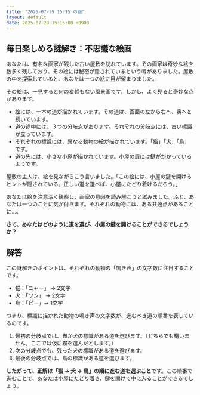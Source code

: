```yaml
---
title: "2025-07-29 15:15 の謎"
layout: default
date: 2025-07-29 15:15:00 +0900
---
```

## 毎日楽しめる謎解き：不思議な絵画

あなたは、有名な画家が残した古い屋敷を訪れています。その画家は奇妙な絵を数多く残しており、その絵には秘密が隠されているという噂がありました。屋敷の中を探索していると、あなたは一つの絵に目が留まりました。

その絵は、一見すると何の変哲もない風景画です。しかし、よく見ると奇妙な点があります。

*   絵には、一本の道が描かれています。その道は、画面の左から右へ、奥へと続いています。
*   道の途中には、３つの分岐点があります。それぞれの分岐点には、古い標識が立っています。
*   それぞれの標識には、異なる動物の絵が描かれています。「猫」「犬」「鳥」です。
*   道の先には、小さな小屋が描かれています。小屋の扉には鍵がかかっているようです。

屋敷の主人は、絵を見ながらこう言いました。「この絵には、小屋の鍵を開けるヒントが隠されている。正しい道を選べば、小屋にたどり着けるだろう。」

あなたは絵を注意深く観察し、画家の意図を読み解こうと試みました。ふと、あなたは一つのことに気が付きます。それぞれの動物には、ある共通点があることに…。

**さて、あなたはどのように道を選び、小屋の鍵を開けることができるでしょうか？**

## 解答

この謎解きのポイントは、それぞれの動物の「鳴き声」の文字数に注目することです。

*   猫：「ニャー」 → 2文字
*   犬：「ワン」 → 2文字
*   鳥：「ピー」→ 1文字

つまり、標識に描かれた動物の鳴き声の文字数が、進むべき道の順番を表しているのです。

1.  最初の分岐点では、猫か犬の標識がある道を選びます。（どちらでも構いません。ここでは仮に猫を選んだとします。）
2.  次の分岐点でも、残った犬の標識がある道を選びます。
3.  最後の分岐点では、鳥の標識がある道を選びます。

**したがって、正解は「猫 → 犬 → 鳥」の順に進む道を選ぶこと**です。この順番で進むことで、あなたは小屋にたどり着き、鍵を開けて中に入ることができるでしょう。
